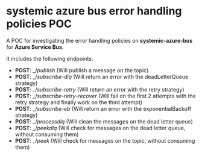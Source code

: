 # systemic azure bus error handling policies POC

A POC for investigating the error handling policies on **systemic-azure-bus** for **Azure Service Bus**.

It includes the following endpoints:

- **POST**: \_/_publish_ (Will publish a message on the topic)
- **POST**: \_/_subscribe-dlq_ (Will return an error with the deadLetterQueue strategy)
- **POST**: \_/_subscribe-retry_ (Will return an error with the retry strategy)
- **POST**: \_/_subscribe-retry-recover_ (Will fail on the first 2 attempts with the retry strategy and finally work on the third attempt)
- **POST**: \_/_subscribe-eb_ (Will return an error with the exponentialBackoff strategy)
- **POST**: \_/_processdlq_ (Will clean the messages on the dead letter queue)
- **POST**: \_/_peekdlq_ (Will check for messages on the dead letter queue, without consuming them)
- **POST**: \_/_peek_ (Will check for messages on the topic, without consuming them)
